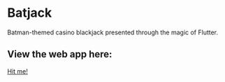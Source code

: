 # Batjack

Batman-themed casino blackjack presented through the magic of Flutter.

## View the web app here: 
[Hit me!](https://blacktom-549a8.web.app/)
